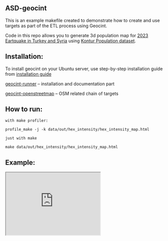 ## ASD-geocint
This is an example makefile created to demonstrate how to create and use targets as part of the ETL process using Geocint.

Code in this repo allows you to generate 3d population map for [2023 Eartquake in Turkey and Syria](https://en.wikipedia.org/wiki/2023_Turkey%E2%80%93Syria_earthquakes) using [Kontur Population dataset](https://data.humdata.org/dataset/kontur-population-dataset?).


## Installation:

To install geocint on your Ubuntu server, use step-by-step installation guide from [installation guide](https://github.com/konturio/geocint-runner/DOCUMENTATION.md)

[geocint-runner](https://github.com/konturio/geocint-runner) – installation and documentation part

[geocint-openstreetmap](https://github.com/konturio/geocint-openstreetmap) – OSM related chain of targets

## How to run:

```
with make profiler:

profile_make -j -k data/out/hex_intensity/hex_intensity_map.html

just with make

make data/out/hex_intensity/hex_intensity_map.html
```

## Example:

<div>
  <iframe id="inlineFrameExample"
      title="Inline Frame Example"
      width="300"
      height="200"
      src="https://github.com/frolui/asd-geocint/blob/master/hex_intensity_map_example.html">
  </iframe>
</div>
